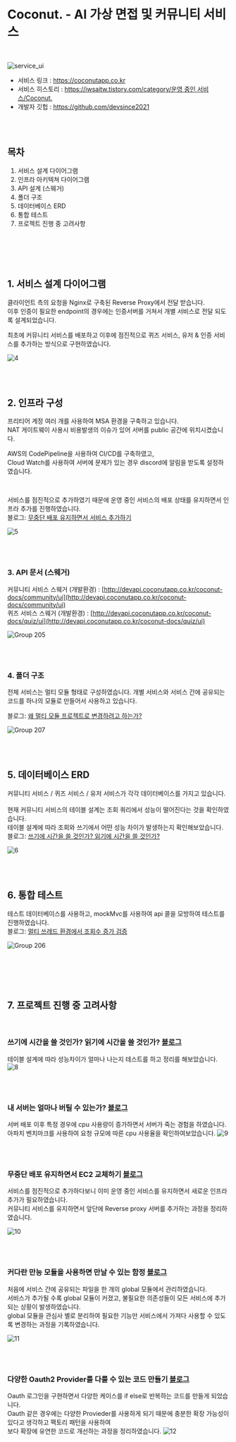 # Coconut. - AI 가상 면접 및 커뮤니티 서비스

<br>

![service_ui](https://github.com/jdh-dev-community/coconut/assets/77978026/205c761f-5401-44cb-86c9-6ea0219a5856)

- 서비스 링크 : https://coconutapp.co.kr
- 서비스 히스토리 : [https://iwsaitw.tistory.com/category/운영 중인 서비스/Coconut.](https://iwsaitw.tistory.com/category/%EC%9A%B4%EC%98%81%20%EC%A4%91%EC%9D%B8%20%EC%84%9C%EB%B9%84%EC%8A%A4/Coconut.)
- 개발자 깃헙 : https://github.com/devsince2021

<br>
<br>

## 목차

1. 서비스 설계 다이어그램
2. 인프라 아키텍쳐 다이어그램
3. API 설계 (스웨거)
4. 폴더 구조
5. 데이터베이스 ERD
6. 통합 테스트
7. 프로젝트 진행 중 고려사항

<br>
<br>
<br>
<br>

## 1. 서비스 설계 다이어그램

클라이언트 측의 요청을 Nginx로 구축된 Reverse Proxy에서 전달 받습니다. <br /> 
이후 인증이 필요한 endpoint의 경우에는 인증서버를 거쳐서 개별 서비스로 전달 되도록 설계되었습니다. <br />

최초에 커뮤니티 서비스를 배포하고 이후에 점진적으로 퀴즈 서비스, 유저 & 인증 서비스를 추가하는 방식으로 구현하였습니다.

![4](https://github.com/jdh-dev-community/coconut/assets/77978026/f73cb060-b1c9-4308-831b-96b38af84f23)

<br>
<br>

## 2. 인프라 구성

프리티어 계정 여러 개를 사용하여 MSA 환경을 구축하고 있습니다. <br />
NAT 게이트웨이 사용시 비용발생의 이슈가 있어 서버를 public 공간에 위치시켰습니다. <br />

AWS의 CodePipeline을 사용하여 CI/CD를 구축하였고, <br />
Cloud Watch를 사용하여 서버에 문제가 있는 경우 discord에 알림을 받도록 설정하였습니다.<br />

<br />

서비스를 점진적으로 추가하였기 때문에 운영 중인 서비스의 배포 상태를 유지하면서 인프라 추가를 진행하였습니다.<br />
블로그: [무중단 배포 유지하면서 서비스 추가하기](https://iwsaitw.tistory.com/entry/%EB%AC%B4%EC%A4%91%EB%8B%A8-%EB%B0%B0%ED%8F%AC-%EC%9C%A0%EC%A7%80%ED%95%98%EB%A9%B4%EC%84%9C-EC2-%EA%B5%90%EC%B2%B4-%ED%95%98%EA%B8%B0)

![5](https://github.com/jdh-dev-community/coconut/assets/77978026/d94722a6-d1fa-477e-99cf-a5afb149bfad)

<br>
<br>

### 3. API 문서 (스웨거)

커뮤니티 서비스 스웨거 (개발환경) : [http://devapi.coconutapp.co.kr/coconut-docs/community/ui](http://devapi.coconutapp.co.kr/coconut-docs/community/ui) <br />
퀴즈 서비스 스웨거 (개발환경) : [http://devapi.coconutapp.co.kr/coconut-docs/quiz/ui](http://devapi.coconutapp.co.kr/coconut-docs/quiz/ui)


![Group 205](https://github.com/jdh-dev-community/coconut/assets/77978026/fb736183-3b21-4499-831f-dcfa5f2eead0)


<br>
<br>

### 4. 폴더 구조

전체 서비스는 멀티 모듈 형태로 구성하였습니다.
개별 서비스와 서비스 간에 공유되는 코드를 하나의 모듈로 만들어서 사용하고 있습니다. <br>

블로그: [왜 멀티 모듈 프로젝트로 변경하려고 하는가?](https://iwsaitw.tistory.com/entry/%EC%99%9C-%EB%A9%80%ED%8B%B0%EB%AA%A8%EB%93%88-%ED%94%84%EB%A1%9C%EC%A0%9D%ED%8A%B8%EB%A1%9C-%EB%B3%80%EA%B2%BD%ED%95%98%EB%A0%A4%EA%B3%A0-%ED%95%98%EB%8A%94%EA%B0%80)

![Group 207](https://github.com/jdh-dev-community/coconut/assets/77978026/3a76e2e6-b768-4a21-8a94-3548aa8d9184)

<br>
<br>

## 5. 데이터베이스 ERD

커뮤니티 서비스 / 퀴즈 서비스 / 유저 서비스가 각각 데이터베이스를 가지고 있습니다. <br />
<br />
현재 커뮤니티 서비스의 테이블 설계는 조회 쿼리에서 성능이 떨어진다는 것을 확인하였습니다. <br />
테이블 설계에 따라 조회와 쓰기에서 어떤 성능 차이가 발생하는지 확인해보았습니다. <br />
블로그: [쓰기에 시간을 쓸 것인가? 읽기에 시간을 쓸 것인가?](https://iwsaitw.tistory.com/entry/%EC%93%B0%EA%B8%B0%EC%97%90-%EC%8B%9C%EA%B0%84%EC%9D%84-%EC%93%B8-%EA%B2%83%EC%9D%B8%EA%B0%80-%EC%9D%BD%EA%B8%B0%EC%97%90-%EC%8B%9C%EA%B0%84%EC%9D%84-%EC%93%B8-%EA%B2%83%EC%9D%B8%EA%B0%80)

![6](https://github.com/jdh-dev-community/coconut/assets/77978026/0dcef0a5-2c10-4c8b-aae4-343c867547c5)

<br>
<br>

## 6. 통합 테스트
테스트 데이터베이스를 사용하고, mockMvc를 사용하여 api 콜을 모방하여 테스트를 진행하였습니다.  <br />
블로그: [멀티 쓰레드 환경에서 조회수 증가 검증](https://iwsaitw.tistory.com/entry/%EB%A9%80%ED%8B%B0-%EC%93%B0%EB%A0%88%EB%93%9C-%ED%99%98%EA%B2%BD%EC%97%90%EC%84%9C-%EA%B2%8C%EC%8B%9C%EA%B8%80-%EC%A1%B0%ED%9A%8C%EC%88%98-%EC%A6%9D%EA%B0%80%EC%97%90-%EB%8C%80%ED%95%9C-%EA%B2%80%EC%A6%9D)

![Group 206](https://github.com/jdh-dev-community/coconut/assets/77978026/58102c2e-05a6-4f9f-8be4-b5feba664451)


<br>
<br>

<br>
<br>

## 7. 프로젝트 진행 중 고려사항 

<br>

### 쓰기에 시간을 쓸 것인가? 읽기에 시간을 쓸 것인가? [블로그](https://iwsaitw.tistory.com/entry/%EC%93%B0%EA%B8%B0%EC%97%90-%EC%8B%9C%EA%B0%84%EC%9D%84-%EC%93%B8-%EA%B2%83%EC%9D%B8%EA%B0%80-%EC%9D%BD%EA%B8%B0%EC%97%90-%EC%8B%9C%EA%B0%84%EC%9D%84-%EC%93%B8-%EA%B2%83%EC%9D%B8%EA%B0%80) <br />
테이블 설계에 따라 성능차이가 얼마나 나는지 테스트를 하고 정리를 해보았습니다.
![8](https://github.com/jdh-dev-community/coconut/assets/77978026/b3ee9006-13b5-428f-a718-24794b3a0b63)

<br />
<br />

### 내 서버는 얼마나 버틸 수 있는가? [블로그](https://iwsaitw.tistory.com/entry/%EB%82%B4-%EC%84%9C%EB%B2%84%EB%8A%94-%EC%96%BC%EB%A7%88%EB%82%98-%EB%B2%84%ED%8B%B8-%EC%88%98-%EC%9E%88%EB%8A%94%EA%B0%80) <br />
서버 배포 이후 특정 경우에 cpu 사용량이 증가하면서 서버가 죽는 경험을 하였습니다. <br />
아파치 벤치마크를 사용하여 요청 규모에 따른 cpu 사용율을 확인하여보았습니다.
![9](https://github.com/jdh-dev-community/coconut/assets/77978026/a77a101d-57f5-407d-bd78-302ef61041eb)

<br />
<br />

### 무중단 배포 유지하면서 EC2 교체하기 [블로그](https://iwsaitw.tistory.com/entry/%EB%AC%B4%EC%A4%91%EB%8B%A8-%EB%B0%B0%ED%8F%AC-%EC%9C%A0%EC%A7%80%ED%95%98%EB%A9%B4%EC%84%9C-EC2-%EA%B5%90%EC%B2%B4-%ED%95%98%EA%B8%B0)
서비스를 점진적으로 추가하다보니 이미 운영 중인 서비스를 유지하면서 새로운 인프라 추가가 필요하였습니다. <br />
커뮤니티 서비스를 유지하면서 앞단에 Reverse proxy 서버를 추가하는 과정을 정리하였습니다. <br />

![10](https://github.com/jdh-dev-community/coconut/assets/77978026/9f4a0ac9-4b70-49ce-98d6-c26ff10d4bf9)

<br />
<br />

### 커다란 만능 모듈을 사용하면 만날 수 있는 함정 [블로그](https://iwsaitw.tistory.com/entry/%EC%BB%A4%EB%8B%A4%EB%9E%80-%EB%A7%8C%EB%8A%A5-%EB%AA%A8%EB%93%88%EC%9D%84-%EC%82%AC%EC%9A%A9%ED%95%98%EB%A9%B4-%EB%A7%8C%EB%82%A0-%EC%88%98-%EC%9E%88%EB%8A%94-%ED%95%A8%EC%A0%95)
처음에 서비스 간에 공유되는 파일을 한 개의 global 모듈에서 관리하였습니다. <br />
서비스가 추가될 수록 global 모듈이 커졌고, 불필요한 의존성들이 모든 서비스에 추가되는 상황이 발생하였습니다. <br />
global 모듈을 관심사 별로 분리하여 필요한 기능만 서비스에서 가져다 사용할 수 있도록 변경하는 과정을 기록하였습니다. <br />

![11](https://github.com/jdh-dev-community/coconut/assets/77978026/6d16f97e-c56b-4510-bc18-abc45313ace6)

<br />
<br />

### 다양한 Oauth2 Provider를 다룰 수 있는 코드 만들기 [블로그](https://iwsaitw.tistory.com/entry/%EB%8B%A4%EC%96%91%ED%95%9C-Oauth2-Provider-%EB%93%A4%EC%9D%84-%EB%8B%A4%EB%A3%B0-%EC%88%98-%EC%9E%88%EB%8A%94-%EC%BD%94%EB%93%9C-%EB%A7%8C%EB%93%A4%EA%B8%B0)
Oauth 로그인을 구현하면서 다양한 케이스를 if else로 반복하는 코드를 만들게 되었습니다. <br />
Oauth 같은 경우에는 다양한 Provieder를 사용하게 되기 때문에 충분한 확장 가능성이 있다고 생각하고 팩토리 패턴을 사용하여 <br />
보다 확장에 유연한 코드로 개선하는 과정을 정리하였습니다.
![12](https://github.com/jdh-dev-community/coconut/assets/77978026/a80547fb-e2ae-4e5c-92cb-d9c0ead4f79d)

<br />
<br />





